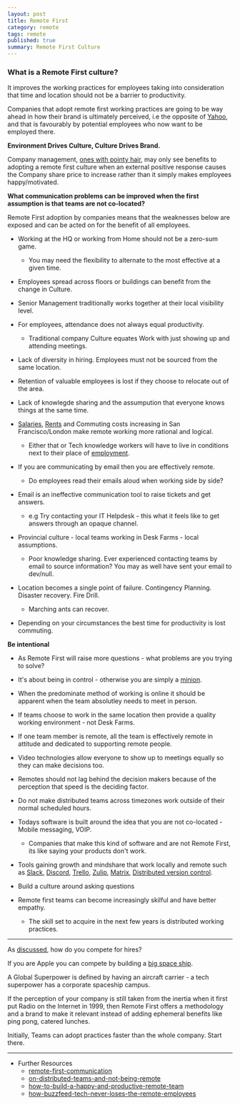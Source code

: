 ```yaml
---
layout: post
title: Remote First
category: remote
tags: remote
published: true
summary: Remote First Culture
---
```


### What is a Remote First culture?

It improves the working practices for employees taking into consideration that time and location should not be a barrier to productivity.

Companies that adopt remote first working practices are going to be way ahead in how their brand is ultimately perceived, i.e the opposite of [Yahoo](http://allthingsd.com/20130222/physically-together-heres-the-internal-yahoo-no-work-from-home-memo-which-extends-beyond-remote-workers/), and that is favourably by potential employees who now want to be employed there.

**Environment Drives Culture, Culture Drives Brand.**

Company management, [ones with pointy hair](http://dilbert.com/strip/2001-12-16), may only see benefits to adopting a remote first culture when an external positive response causes the Company share price to increase rather than it simply makes employees happy/motivated.

**What communication problems can be improved when the first assumption is that teams are not co-located?**

Remote First adoption by companies means that the weaknesses below are exposed and can be acted on for the benefit of all employees.

* Working at the HQ or working from Home should not be a zero-sum game.
  * You may need the flexibility to alternate to the most effective at a given time.

* Employees spread across floors or buildings can benefit from the change in Culture. 

* Senior Management traditionally works together at their local visibility level.

* For employees, attendance does not always equal productivity.
  * Traditional company Culture equates Work with just showing up and attending meetings.

* Lack of diversity in hiring. Employees must not be sourced from the same location.

* Retention of valuable employees is lost if they choose to relocate out of the area.

* Lack of knowlegde sharing and the assumpution that everyone knows things at the same time.

* [Salaries](http://blog.onradpad.com/employees-are-paying-this-much-to-live-next-to-unicorns-in-sf/), [Rents](http://priceonomics.com/the-san-francisco-rent-explosion-part-iii/) and Commuting costs increasing in San Francisco/London make remote working more rational and logical.
  * Either that or Tech knowledge workers will have to live in conditions next to their place of [employment](https://www.apple.com/supplier-responsibility/progress-report/).
 
* If you are communicating by email then you are effectively remote.
  * Do employees read their emails aloud when working side by side?

* Email is an ineffective communication tool to raise tickets and get answers.
  * e.g Try contacting your IT Helpdesk - this what it feels like to get answers through an opaque channel.

* Provincial culture - local teams working in Desk Farms - local assumptions.
  * Poor knowledge sharing. Ever experienced contacting teams by email to source information? You may as well have sent your email to dev/null.

* Location becomes a single point of failure. Contingency Planning. Disaster recovery. Fire Drill.
  * Marching ants can recover.
 
* Depending on your circumstances the best time for productivity is lost commuting.

**Be intentional**

* As Remote First will raise more questions - what problems are you trying to solve?

* It's about being in control - otherwise you are simply a [minion](http://www.minionsmovie.com/minions.html).

* When the predominate method of working is online it should be apparent when the team absolutley needs to meet in person.

* If teams choose to work in the same location then provide a quality working environment - not Desk Farms.

* If one team member is remote, all the team is effectively remote in attitude and dedicated to supporting remote people.

* Video technologies allow everyone to show up to meetings equally so they can make decisions too.

* Remotes should not lag behind the decision makers because of the perception that speed is the deciding factor.

* Do not make distributed teams across timezones work outside of their normal scheduled hours.

* Todays software is built around the idea that you are not co-located - Mobile messaging, VOIP.
  * Companies that make this kind of software and are not Remote First, its like saying your products don't work.

* Tools gaining growth and mindshare that work locally and remote such as [Slack](https://slack.com/), [Discord](https://discordapp.com/), [Trello](https://trello.com/), [Zulip](https://zulip.org/), [Matrix](https://matrix.org/), [Distributed version control](https://github.com).

* Build a culture around asking questions

* Remote first teams can become increasingly skilful and have better empathy.
  * The skill set to acquire in the next few years is distributed working practices.
  
___

As [discussed](/facebook/2015/04/05/Facebook-openplan/), how do you compete for hires?

If you are Apple you can compete by building a [big space ship](http://www.cupertino.org/index.aspx?page=1107).

A Global Superpower is defined by having an aircraft carrier - a tech superpower has a corporate spaceship campus.

If the perception of your company is still taken from the inertia when it first put Radio on the Internet in 1999, then Remote First offers a methodology and a brand to make it relevant instead of adding ephemeral benefits like ping pong, catered lunches.

Initially, Teams can adopt practices faster than the whole company. Start there.

___

* Further Resources
  * [remote-first-communication](http://spin.atomicobject.com/2015/01/30/remote-first-communication/)
  * [on-distributed-teams-and-not-being-remote](http://beero.ps/2015/02/02/on-distributed-teams-and-not-being-remote/)
  * [how-to-build-a-happy-and-productive-remote-team](http://femgineer.com/2015/01/how-to-build-a-happy-and-productive-remote-team/)
  * [how-buzzfeed-tech-never-loses-the-remote-employees](http://www.buzzfeed.com/benronne/how-buzzfeed-tech-never-loses-the-remote-employees)
